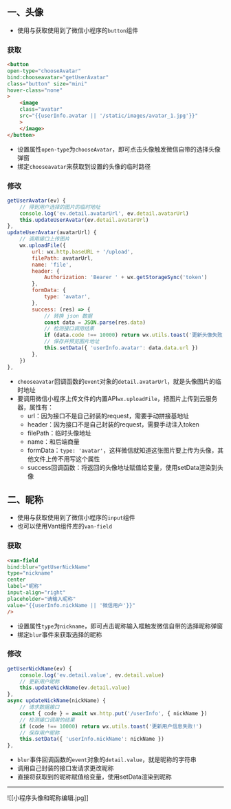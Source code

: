 ## 一、头像

- 使用与获取使用到了微信小程序的`button`组件
### 获取

```html
<button 
open-type="chooseAvatar" 
bind:chooseavatar="getUserAvatar" 
class="button" size="mini" 
hover-class="none"
>
	<image 
	class="avatar" 
	src="{{userInfo.avatar || '/static/images/avatar_1.jpg'}}"
	>
	</image>
</button>
```

- 设置属性`open-type`为`chooseAvatar`，即可点击头像触发微信自带的选择头像弹窗
- 绑定`chooseavatar`来获取到设置的头像的临时路径

### 修改

```js
getUserAvatar(ev) {
	// 得到用户选择的图片的临时地址
	console.log('ev.detail.avatarUrl', ev.detail.avatarUrl)
	this.updateUserAvatar(ev.detail.avatarUrl)
},
updateUserAvatar(avatarUrl) {
	// 调用接口上传图片
	wx.uploadFile({
		url: wx.http.baseURL + '/upload',
		filePath: avatarUrl,
		name: 'file',
		header: {
			Authorization: 'Bearer ' + wx.getStorageSync('token')
		},
		formData: {
			type: 'avatar',
		},
		success: (res) => {
			// 转换 json 数据
			const data = JSON.parse(res.data)
			// 检测接口调用结果
			if (data.code !== 10000) return wx.utils.toast('更新头像失败!')
			// 保存并预览图片地址
			this.setData({ 'userInfo.avatar': data.data.url })
		},
	})
},
```

- `chooseavatar`回调函数的`event`对象的`detail.avatarUrl`，就是头像图片的临时地址
- 要调用微信小程序上传文件的内置API`wx.uploadFile`，把图片上传到云服务器，属性有：
	- url：因为接口不是自己封装的request，需要手动拼接基地址
	- header：因为接口不是自己封装的request，需要手动注入token
	- filePath：临时头像地址
	- name：和后端商量
	- formData：`type: 'avatar'`，这样微信就知道这张图片要上传为头像，其他文件上传不用写这个属性
	- success回调函数：将返回的头像地址赋值给变量，使用setData渲染到头像
## 二、昵称

- 使用与获取使用到了微信小程序的`input`组件
- 也可以使用Vant组件库的`van-field`
### 获取

```html
<van-field 
bind:blur="getUserNickName" 
type="nickname" 
center 
label="昵称" 
input-align="right" 
placeholder="请输入昵称" 
value="{{userInfo.nickName || '微信用户'}}" 
/>
```

- 设置属性`type`为`nickname`，即可点击昵称输入框触发微信自带的选择昵称弹窗
- 绑定`blur`事件来获取选择的昵称

### 修改

```js
getUserNickName(ev) {
	console.log('ev.detail.value', ev.detail.value)
	// 更新用户昵称
	this.updateNickName(ev.detail.value)
},
async updateNickName(nickName) {
	// 请求数据接口
	const { code } = await wx.http.put('/userInfo', { nickName })
	// 检测接口调用的结果
	if (code !== 10000) return wx.utils.toast('更新用户信息失败!')
	// 保存用户昵称
	this.setData({ 'userInfo.nickName': nickName })
},
```

- `blur`事件回调函数的`event`对象的`detail.value`，就是昵称的字符串
- 调用自己封装的接口发请求更改昵称
- 直接将获取到的昵称赋值给变量，使用setData渲染到昵称

---

![[小程序头像和昵称编辑.jpg]]
